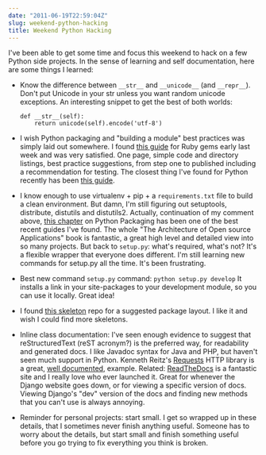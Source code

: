 ```yaml
---
date: "2011-06-19T22:59:04Z"
slug: weekend-python-hacking
title: Weekend Python Hacking
---
```


I've been able to get some time and focus this weekend to hack on a few Python
side projects. In the sense of learning and self documentation, here are some
things I learned:

- Know the difference between `__str__` and `__unicode__` (and `__repr__`).
  Don't put Unicode in your str unless you want random unicode exceptions. An
  interesting snippet to get the best of both worlds:

  ```
  def __str__(self):
      return unicode(self).encode('utf-8')
  ```

- I wish Python packaging and "building a module" best practices was simply laid
  out somewhere. I found [this guide][1] for Ruby gems early last week and was
  very satisfied. One page, simple code and directory listings, best practice
  suggestions, from step one to published including a recommendation for
  testing. The closest thing I've found for Python recently has been [this
  guide][2].

- I know enough to use virtualenv + pip + a `requirements.txt` file to build a
  clean environment. But damn, I'm still figuring out setuptools, distribute,
  distutils and distutils2. Actually, continuation of my comment above, [this
  chapter][3] on Python Packaging has been one of the best recent guides I've
  found. The whole "The Architecture of Open source Applications" book is
  fantastic, a great high level and detailed view into so many projects. But
  back to `setup.py`: what's required, what's not? It's a flexible wrapper that
  everyone does different. I'm still learning new commands for setup.py all the
  time. It's been frustrating.

- Best new command `setup.py` command: `python setup.py develop` It installs a
  link in your site-packages to your development module, so you can use it
  locally. Great idea!

- I found [this skeleton][4] repo for a suggested package layout. I like it and
  wish I could find more skeletons.

- Inline class documentation: I've seen enough evidence to suggest that
  reStructuredText (reST acronym?) is the preferred way, for readability and
  generated docs. I like Javadoc syntax for Java and PHP, but haven't seen much
  support in Python. Kenneth Reitz's [Requests][5] HTTP library is a great,
  [well documented][6], example. Related: [ReadTheDocs][7] is a fantastic site
  and I really love who ever launched it. Great for whenever the Django website
  goes down, or for viewing a specific version of docs. Viewing Django's "dev"
  version of the docs and finding new methods that you can't use is always
  annoying.

- Reminder for personal projects: start small. I get so wrapped up in these
  details, that I sometimes never finish anything useful. Someone has to worry
  about the details, but start small and finish something useful before you go
  trying to fix everything you think is broken.

[1]: http://guides.rubygems.org/make-your-own-gem/
[2]: http://reinout.vanrees.org/weblog/2010/02/22/packaging-with-setuptools.html
[3]: http://www.aosabook.org/en/packaging.html
[4]: https://github.com/ctb/SomePackage
[5]: https://github.com/kennethreitz/requests/
[6]: http://readthedocs.org/docs/requests/en/latest/api/
[7]: http://readthedocs.org/
